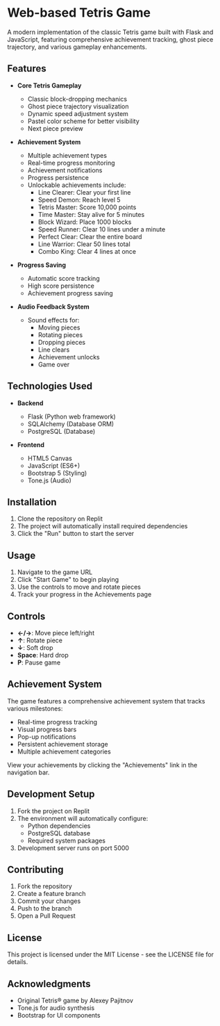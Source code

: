 # Web-based Tetris Game

A modern implementation of the classic Tetris game built with Flask and JavaScript, featuring comprehensive achievement tracking, ghost piece trajectory, and various gameplay enhancements.

## Features

- **Core Tetris Gameplay**
  - Classic block-dropping mechanics
  - Ghost piece trajectory visualization
  - Dynamic speed adjustment system
  - Pastel color scheme for better visibility
  - Next piece preview

- **Achievement System**
  - Multiple achievement types
  - Real-time progress monitoring
  - Achievement notifications
  - Progress persistence
  - Unlockable achievements include:
    - Line Clearer: Clear your first line
    - Speed Demon: Reach level 5
    - Tetris Master: Score 10,000 points
    - Time Master: Stay alive for 5 minutes
    - Block Wizard: Place 1000 blocks
    - Speed Runner: Clear 10 lines under a minute
    - Perfect Clear: Clear the entire board
    - Line Warrior: Clear 50 lines total
    - Combo King: Clear 4 lines at once

- **Progress Saving**
  - Automatic score tracking
  - High score persistence
  - Achievement progress saving

- **Audio Feedback System**
  - Sound effects for:
    - Moving pieces
    - Rotating pieces
    - Dropping pieces
    - Line clears
    - Achievement unlocks
    - Game over

## Technologies Used

- **Backend**
  - Flask (Python web framework)
  - SQLAlchemy (Database ORM)
  - PostgreSQL (Database)

- **Frontend**
  - HTML5 Canvas
  - JavaScript (ES6+)
  - Bootstrap 5 (Styling)
  - Tone.js (Audio)

## Installation

1. Clone the repository on Replit
2. The project will automatically install required dependencies
3. Click the "Run" button to start the server

## Usage

1. Navigate to the game URL
2. Click "Start Game" to begin playing
3. Use the controls to move and rotate pieces
4. Track your progress in the Achievements page

## Controls

- **←/→**: Move piece left/right
- **↑**: Rotate piece
- **↓**: Soft drop
- **Space**: Hard drop
- **P**: Pause game

## Achievement System

The game features a comprehensive achievement system that tracks various milestones:

- Real-time progress tracking
- Visual progress bars
- Pop-up notifications
- Persistent achievement storage
- Multiple achievement categories

View your achievements by clicking the "Achievements" link in the navigation bar.

## Development Setup

1. Fork the project on Replit
2. The environment will automatically configure:
   - Python dependencies
   - PostgreSQL database
   - Required system packages
3. Development server runs on port 5000

## Contributing

1. Fork the repository
2. Create a feature branch
3. Commit your changes
4. Push to the branch
5. Open a Pull Request

## License

This project is licensed under the MIT License - see the LICENSE file for details.

## Acknowledgments

- Original Tetris® game by Alexey Pajitnov
- Tone.js for audio synthesis
- Bootstrap for UI components
